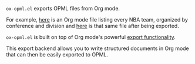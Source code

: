 `ox-opml.el` exports OPML files from Org mode.

For example, <a
href="http://files.davising.com/2014/03/01/nba.org">here</a> is an Org
mode file listing every NBA team, organized by conference and division
and <a href="http://files.davising.com/2014/03/01/nba.opml">here</a>
is that same file after being exported.

`ox-opml.el` is built on top of Org mode's powerful [export
functionality](http://orgmode.org/org.html#Exporting).

This export backend allows you to write structured documents in Org
mode that can then be easily exported to OPML.
